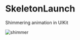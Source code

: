 
# SkeletonLaunch
Shimmering animation in UIKit

![shimmer](https://user-images.githubusercontent.com/91268094/187314548-2c22e102-bad9-4aa5-b02c-53eba5b45aef.png)
